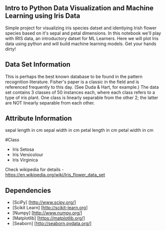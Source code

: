 Intro to Python Data Visualization and Machine Learning using Iris Data
-----------------------------------------------------------------------
Simple project for visualizing iris species datset and identiying Irish flower species based on it's sepal and petal dimensions. In this notebook we'll play with IRIS data, an introductory datset for ML Learners. Here we will plot Iris data using python and will build machine learning models. Get your hands dirty!

Data Set Information
--------------------
This is perhaps the best known database to be found in the pattern recognition literature. Fisher's paper is a classic in the field and is referenced frequently to this day. (See Duda & Hart, for example.) The data set contains 3 classes of 50 instances each, where each class refers to a type of iris plant. One class is linearly separable from the other 2; the latter are NOT linearly separable from each other.

Attribute Information
---------------------
sepal length in cm
sepal width in cm
petal length in cm
petal width in cm

#Class  
- Iris Setosa 
- Iris Versicolour 
- Iris Virginica

Check wikipedia for details - https://en.wikipedia.org/wiki/Iris_flower_data_set

Dependencies
------------------------

- [SciPy] [http://www.scipy.org/]
- [Scikit Learn] [http://scikit-learn.org]
- [Numpy] [http://www.numpy.org/]
- [Matplotlib] [https://matplotlib.org/]
- [Seaborn] [http://seaborn.pydata.org/]
